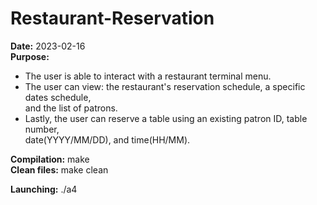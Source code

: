 # Restaurant-Reservation

   **Date:**   2023-02-16  
**Purpose:**   
- The user is able to interact with a restaurant terminal menu.  
- The user can view: the restaurant's reservation schedule, a specific dates schedule,  
  and the list of patrons.
- Lastly, the user can reserve a table using an existing patron ID, table number,  
  date(YYYY/MM/DD), and time(HH/MM).
             
**Compilation:**   make  
**Clean files:**   make clean

**Launching:**     ./a4
